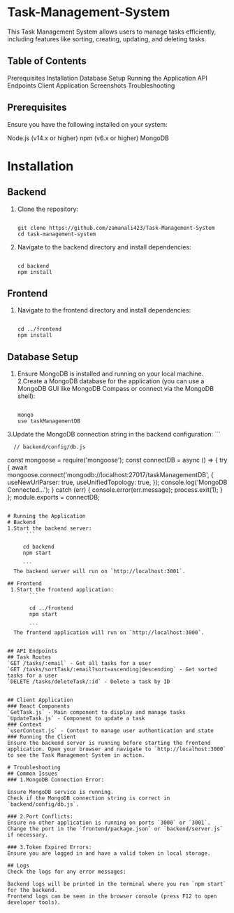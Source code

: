 # Task-Management-System
This Task Management System allows users to manage tasks efficiently, including features like sorting, creating, updating, and deleting tasks.
## Table of Contents
Prerequisites
Installation
Database Setup
Running the Application
API Endpoints
Client Application
Screenshots
Troubleshooting

## Prerequisites
Ensure you have the following installed on your system:

Node.js (v14.x or higher)
npm (v6.x or higher)
MongoDB

# Installation
## Backend
1. Clone the repository:
   ```
   
   git clone https://github.com/zamanali423/Task-Management-System
   cd task-management-system
   
   ```
3. Navigate to the backend directory and install dependencies:
   ```
   
   cd backend
   npm install
   
   ```

## Frontend
 1. Navigate to the frontend directory and install dependencies:
    ```
    
    cd ../frontend
    npm install
    
    ```

## Database Setup
 1. Ensure MongoDB is installed and running on your local machine.
 2.Create a MongoDB database for the application (you can use a MongoDB GUI like MongoDB Compass or connect via the MongoDB shell):
       ```
       
       mongo
       use taskManagementDB
       
       ```
 3.Update the MongoDB connection string in the backend configuration:
      ```
      
      // backend/config/db.js
const mongoose = require('mongoose');
const connectDB = async () => {
  try {
    await mongoose.connect('mongodb://localhost:27017/taskManagementDB', {
      useNewUrlParser: true,
      useUnifiedTopology: true,
    });
    console.log('MongoDB Connected...');
  } catch (err) {
    console.error(err.message);
    process.exit(1);
  }
};
module.exports = connectDB;

```

# Running the Application
# Backend
1.Start the backend server:
      ```

     cd backend
     npm start

     ```
  The backend server will run on `http://localhost:3001`.

## Frontend
 1.Start the frontend application:
       ```

       cd ../frontend
       npm start

       ```
  The frontend application will run on `http://localhost:3000`.  


## API Endpoints
## Task Routes
`GET /tasks/:email` - Get all tasks for a user
`GET /tasks/sortTask/:email?sort=ascending|descending` - Get sorted tasks for a user
`DELETE /tasks/deleteTask/:id` - Delete a task by ID


## Client Application
### React Components
`GetTask.js` - Main component to display and manage tasks
`UpdateTask.js` - Component to update a task
### Context
`userContext.js` - Context to manage user authentication and state
### Running the Client
Ensure the backend server is running before starting the frontend application. Open your browser and navigate to `http://localhost:3000` to see the Task Management System in action.

# Troubleshooting
## Common Issues
### 1.MongoDB Connection Error:

Ensure MongoDB service is running.
Check if the MongoDB connection string is correct in `backend/config/db.js`.

### 2.Port Conflicts:
Ensure no other application is running on ports `3000` or `3001`.
Change the port in the `frontend/package.json` or `backend/server.js` if necessary.

### 3.Token Expired Errors:
Ensure you are logged in and have a valid token in local storage.

## Logs
Check the logs for any error messages:

Backend logs will be printed in the terminal where you run `npm start` for the backend.
Frontend logs can be seen in the browser console (press F12 to open developer tools).





